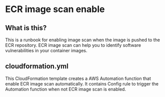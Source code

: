 # ECR image scan enable

## What is this?

This is a runbook for enabling image scan when the image is pushed to the ECR repository.
ECR image scan can help you to identify software vulnerabilities in your container images.

## cloudformation.yml

This CloudFormation template creates a AWS Automation function that enable ECR image scan automatically.
It contains Config rule to trigger the Automation function when not ECR image scan is enabled.
